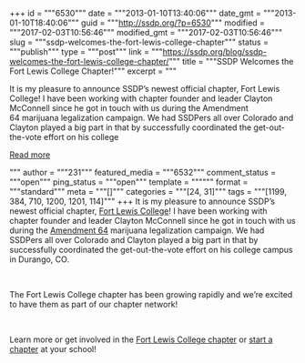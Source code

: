 +++
id = """6530"""
date = """2013-01-10T13:40:06"""
date_gmt = """2013-01-10T18:40:06"""
guid = """http://ssdp.org/?p=6530"""
modified = """2017-02-03T10:56:46"""
modified_gmt = """2017-02-03T10:56:46"""
slug = """ssdp-welcomes-the-fort-lewis-college-chapter"""
status = """publish"""
type = """post"""
link = """https://ssdp.org/blog/ssdp-welcomes-the-fort-lewis-college-chapter/"""
title = """SSDP Welcomes the Fort Lewis College Chapter!"""
excerpt = """<p>It is my pleasure to announce SSDP&#8217;s newest official chapter, Fort Lewis College! I have been working with chapter founder and leader Clayton McConnell since he got in touch with us during the Amendment 64 marijuana legalization campaign. We had SSDPers all over Colorado and Clayton played a big part in that by successfully coordinated the get-out-the-vote effort on his college</p>
<div class="h10"></div>
<p><a class="more-link2 flat" href="https://ssdp.org/blog/ssdp-welcomes-the-fort-lewis-college-chapter/">Read more</a></p>
"""
author = """231"""
featured_media = """6532"""
comment_status = """open"""
ping_status = """open"""
template = """"""
format = """standard"""
meta = """[]"""
categories = """[24, 31]"""
tags = """[1199, 384, 710, 1200, 1201, 114]"""
+++
It is my pleasure to announce SSDP&#8217;s newest official chapter, <a title="Fort Lewis College (FLC) SSDP" href="http://ssdp.org/chapters/mountain-plains/colorado/fort-lewis-college/" target="_blank">Fort Lewis College</a>! I have been working with chapter founder and leader Clayton McConnell since he got in touch with us during the <a title="Amendment 64" href="http://ssdp.org/tag/amendment-64/" target="_blank">Amendment 64</a> marijuana legalization campaign. We had SSDPers all over Colorado and Clayton played a big part in that by successfully coordinated the get-out-the-vote effort on his college campus in Durango, CO.



&nbsp;



The Fort Lewis College chapter has been growing rapidly and we&#8217;re excited to have them as part of our chapter network!



&nbsp;



Learn more or get involved in the <a title="FLC SSDP" href="http://ssdp.org/chapters/mountain-plains/colorado/fort-lewis-college/" target="_blank">Fort Lewis College chapter</a> or <a title="Start an SSDP chapter" href="http://ssdp.org/chapters/start/" target="_blank">start a chapter</a> at your school!

